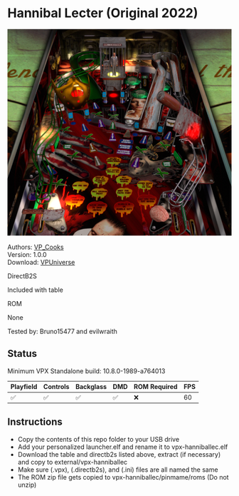 # Hannibal Lecter (Original 2022)

![Table Preview](https://github.com/evilwraith/vpx-images/blob/main/vpx-hanniballec.png)

Authors: [VP_Cooks](https://vpuniverse.com/profile/33960-vp_cooks/)  
Version: 1.0.0  
Download: [VPUniverse](https://vpuniverse.com/files/file/11941-hannibal-lecter-vp_cooks/)

DirectB2S

Included with table

ROM

None

Tested by: Bruno15477 and evilwraith

## Status 

Minimum VPX Standalone build: 10.8.0-1989-a764013

| Playfield | Controls | Backglass | DMD | ROM Required | FPS | 
|-----------|----------|-----------|-----|--------------|-----|
| :white_check_mark: | :white_check_mark: | :white_check_mark: | :white_check_mark: | :x: | 60 |

## Instructions

- Copy the contents of this repo folder to your USB drive
- Add your personalized launcher.elf and rename it to vpx-hanniballec.elf
- Download the table and directb2s listed above, extract (if necessary) and copy to external/vpx-hanniballec
- Make sure (.vpx), (.directb2s), and (.ini) files are all named the same
- The ROM zip file gets copied to vpx-hanniballec/pinmame/roms (Do not unzip)
